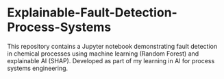 # Explainable-Fault-Detection-Process-Systems
This repository contains a Jupyter notebook demonstrating fault detection in chemical processes using machine learning (Random Forest) and explainable AI (SHAP). Developed as part of my learning in AI for process systems engineering.
